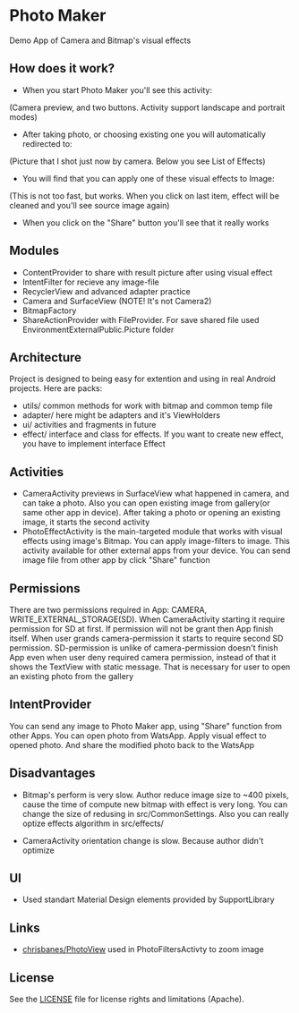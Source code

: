 Photo Maker
===========

Demo App of Camera and Bitmap's visual effects

How does it work?
-----------------
- When you start Photo Maker you'll see this activity:

(Camera preview, and two buttons. Activity support landscape and portrait modes)

- After taking photo, or choosing existing one you will automatically redirected to:

(Picture that I shot just now by camera. Below you see List of Effects)

- You will find that you can apply one of these visual effects to Image:

(This is not too fast, but works. When you click on last item, effect will be cleaned and you'll see source image again)

- When you click on the "Share" button you'll see that it really works

Modules
-------
- ContentProvider to share with result picture after using visual effect
- IntentFilter for recieve any image-file
- RecyclerView and advanced adapter practice
- Camera and SurfaceView (NOTE! It's not Camera2)
- BitmapFactory
- ShareActionProvider with FileProvider. For save shared file used EnvironmentExternalPublic.Picture folder

Architecture
------------
Project is designed to being easy for extention and using in real Android projects. Here are packs:
- utils/ common methods for work with bitmap and common temp file
- adapter/ here might be adapters and it's ViewHolders
- ui/ activities and fragments in future
- effect/ interface and class for effects. If you want to create new effect, you have to implement interface Effect

Activities
----------
- CameraActivity previews in SurfaceView what happened in camera, and can take a photo. 
Also you can open existing image from gallery(or same other app in device). After taking a photo or opening an existing image, it starts the second activity
- PhotoEffectActivity is the main-targeted module that works with visual effects using image's Bitmap. You can apply image-filters to image. 
This activity available for other external apps from your device. You can send image file from other app by click "Share" function

Permissions
--------------
There are two permissions required in App: CAMERA, WRITE_EXTERNAL_STORAGE(SD).
When CameraActivity starting it require permission for SD at first. If permission will not be grant then App finish itself.
When user grands camera-permission it starts to require second SD permission. SD-permission is unlike of camera-permission doesn't finish App even when user deny required camera permission,
instead of that it shows the TextView with static message. That is necessary for user to open an existing photo from the gallery

IntentProvider
--------------
You can send any image to Photo Maker app, using "Share" function from other Apps. 
You can open photo from WatsApp. Apply visual effect to opened photo. And share the modified photo back to the WatsApp

Disadvantages
-------------
- Bitmap's perform is very slow. 
Author reduce image size to ~400 pixels, cause the time of compute new bitmap with effect is very long. 
You can change the size of redusing in src/CommonSettings. Also you can really optize effects algorithm in src/effects/

- CameraActivity orientation change is slow. Because author didn't optimize


UI
--
- Used standart Material Design elements provided by SupportLibrary

Links
-----

- [chrisbanes/PhotoView][1] used in PhotoFiltersActivty to zoom image

License
-------

See the [LICENSE](LICENSE) file for license rights and limitations (Apache).

[1]:https://github.com/chrisbanes/PhotoView
[11]:https://play.google.com/store/apps/details?id=com.ivanov.tech.chat

